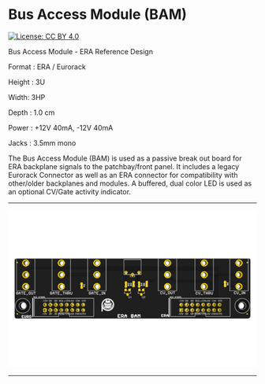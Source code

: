 # Bus Access Module (BAM)

[![License: CC BY 4.0](https://img.shields.io/badge/License-CC%20BY%204.0-lightgrey.svg)](https://creativecommons.org/licenses/by/4.0/)

Bus Access Module - ERA Reference Design

Format : ERA / Eurorack 

Height : 3U 

Width: 3HP

Depth : 1.0 cm

Power : +12V 40mA, -12V 40mA

Jacks : 3.5mm mono


The Bus Access Module (BAM) is used as a passive break out board for 
ERA backplane signals to the patchbay/front panel.
It includes a legacy Eurorack Connector as well as an ERA connector
for compatibility with other/older backplanes and modules.
A buffered, dual color LED is used as an optional CV/Gate activity indicator. 

-----------------------------------------------------

![Bus Access Module Reference Design](https://github.com/PatternAgents/ERA/blob/master/revisions/Module_Templates_3U/examples/BAM/images/BAM_top.png)

-----------------------------------------------------

